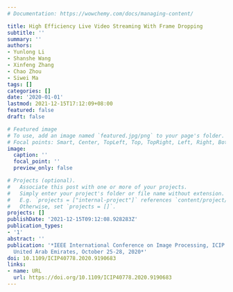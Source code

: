 ```yaml
---
# Documentation: https://wowchemy.com/docs/managing-content/

title: High Efficiency Live Video Streaming With Frame Dropping
subtitle: ''
summary: ''
authors:
- Yunlong Li
- Shanshe Wang
- Xinfeng Zhang
- Chao Zhou
- Siwei Ma
tags: []
categories: []
date: '2020-01-01'
lastmod: 2021-12-15T17:12:09+08:00
featured: false
draft: false

# Featured image
# To use, add an image named `featured.jpg/png` to your page's folder.
# Focal points: Smart, Center, TopLeft, Top, TopRight, Left, Right, BottomLeft, Bottom, BottomRight.
image:
  caption: ''
  focal_point: ''
  preview_only: false

# Projects (optional).
#   Associate this post with one or more of your projects.
#   Simply enter your project's folder or file name without extension.
#   E.g. `projects = ["internal-project"]` references `content/project/deep-learning/index.md`.
#   Otherwise, set `projects = []`.
projects: []
publishDate: '2021-12-15T09:12:08.928283Z'
publication_types:
- '1'
abstract: ''
publication: '*IEEE International Conference on Image Processing, ICIP 2020, Abu Dhabi,
  United Arab Emirates, October 25-28, 2020*'
doi: 10.1109/ICIP40778.2020.9190683
links:
- name: URL
  url: https://doi.org/10.1109/ICIP40778.2020.9190683
---
```

